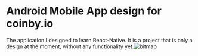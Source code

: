 # Android Mobile App design for coinby.io 
The application I designed to learn React-Native. It is a project that is only a design at the moment, without any functionality yet.![bitmap](https://user-images.githubusercontent.com/83416622/226116592-3b89beff-0f5c-4206-b22a-e6746353c6cf.png)
